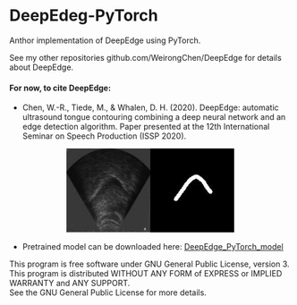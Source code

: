 # DeepEdeg-PyTorch
Anthor implementation of DeepEdge using PyTorch.

See my other repositories github.com/WeirongChen/DeepEdge for details about DeepEdge.
#### For now, to cite DeepEdge:
- Chen, W.-R., Tiede, M., & Whalen, D. H. (2020). DeepEdge: automatic ultrasound tongue contouring combining a deep neural network and an edge detection algorithm. Paper presented at the 12th International Seminar on Speech Production (ISSP 2020). 

<p align="center"><img src="./figs/img.jpg" width="150"><img src="./figs/label.jpg" width="150"></p>

- Pretrained model can be downloaded here: 
 [DeepEdge_PyTorch_model](https://yaleedu-my.sharepoint.com/:u:/g/personal/wei-rong_chen_yale_edu/EdRUiB4XmYBPsuPwtwFCKXIBW5eGEyx0-WPS4EFNudJC_w?e=kDrdGg)    

This program is free software under GNU General Public License, version 3.  
This program is distributed WITHOUT ANY FORM of EXPRESS or IMPLIED WARRANTY and ANY SUPPORT.    
See the GNU General Public License for more details.  
